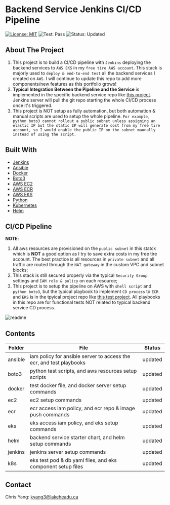 # Backend Service Jenkins CI/CD Pipeline
[![License: MIT](https://img.shields.io/badge/License-MIT-yellow.svg)](https://opensource.org/licenses/MIT)         ![Test: Pass](https://img.shields.io/badge/PipelineTest-Pass-green)                  ![Status: Updated](https://img.shields.io/badge/Status-Updated-orange)

## About The Project
1. This project is to build a CI/CD pipeline with ```Jenkins``` deploying the backend services to ```AWS EKS``` in my ```free tire AWS account```. This stack is majorly used to ```deploy & end-to-end test``` all the backend services I created on ```AWS```. I will continue to update this repo to add more components/new features as this portfolio grows!  
2. **Typical Integration Between the Pipeline and the Service** is implemented in the specific backend service repo like [this project](https://github.com/mlmaster1995/chris-service-portfolio/tree/main/Jenkins-CICD-Test-Service). Jenkins server will pull the git repo starting the whole CI/CD process once it's triggered.  
3. This project is NOT setup as fully automation, but both automation & manual scripts are used to setup the whole pipeline. ```For example, python boto3 cannot rollout a public subnet unless assigning an elastic IP but the static IP will generate cost from my free tire account, so I would enable the public IP on the subnet maunally instead of using the script.```


## Built With
* [Jenkins](https://www.jenkins.io/)
* [Ansible](https://docs.ansible.com/)
* [Docker](https://www.docker.com/)
* [Boto3](https://boto3.amazonaws.com/v1/documentation/api/latest/index.html)
* [AWS EC2](https://aws.amazon.com/pm/ec2/?gclid=Cj0KCQjw-_mvBhDwARIsAA-Q0Q5DAq27oOGG8rixMZ5HumlUxEzfgMfL8yJkJ4izhPX2tHA952NS1PQaAg7AEALw_wcB&trk=8c0f4d22-7932-45ae-9a50-7ec3d0775c47&sc_channel=ps&ef_id=Cj0KCQjw-_mvBhDwARIsAA-Q0Q5DAq27oOGG8rixMZ5HumlUxEzfgMfL8yJkJ4izhPX2tHA952NS1PQaAg7AEALw_wcB:G:s&s_kwcid=AL!4422!3!472464674288!e!!g!!ec2!11346198414!112250790958)
* [AWS ECR](https://aws.amazon.com/ecr/)
* [AWS EKS](https://aws.amazon.com/eks/)
* [Python](https://www.python.org/)
* [Kubernetes](https://kubernetes.io/)
* [Helm](https://helm.sh/)

## CI/CD Pipeline

**NOTE**: 
1. All aws resources are provisioned on the ```public subnet``` in this statck which is **NOT** a good option as I try to save extra costs in my free tire account. The best practice is all resources in ```private subnet``` and all traffic are routed through the ```NAT gateway``` in the custom VPC and subnet blocks;
2. This stack is still secured properly via the typical ```Security Group``` settings and ```IAM role & policy``` on each resource; 
3. This project is to setup the pipeline on AWS with ```shell script``` and ```python boto3```, but the typical playbook to implement ```CD process``` to ```ECR``` and ```EKS``` is in the tpyical project repo like [this test project](https://github.com/mlmaster1995/chris-service-portfolio/tree/main/Jenkins-CICD-Test-Service). All playbooks in this repo are for functional tests NOT related to typical backend service CD process. 

![readme](https://github.com/mlmaster1995/chris-service-portfolio/assets/55723894/7742ddc5-7e87-4cfc-920a-4d5d31e7e68b)

## Contents

| Folder        | File             | Status    |
| ------------- |---------------- |:---------:|
| ansible       | iam policy for ansible server to access the ecr, and test playbooks    | updated |
| boto3         | python test scripts, and aws resources setup scripts          |   updated |
| docker        | test docker file, and docker server setup commands         |    updated |
| ec2           | ec2 setup commands         |  updated |
| ecr           | ecr access iam policy, and ecr repo & image push commands          |    updated |
| eks           | eks access iam policy, and eks setup commands         |    updated |
| helm          | backend service starter chart, and helm setup commands         |    updated |
| jenkins       | jenkins server setup commands         | updated  |
| k8s           | eks test pod & db yaml files, and eks component setup files         |    updated |

## Contact
Chris Yang: kyang3@lakeheadu.ca